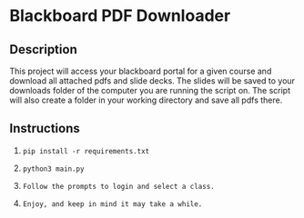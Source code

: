 # Blackboard PDF Downloader
## Description
This project will access your blackboard portal for a given course and download all attached pdfs and slide decks. The slides will be saved to your downloads folder of the computer you are running the script on. The script will also create a folder in your working directory and save all pdfs there.
## Instructions

1. `pip install -r requirements.txt`

2. `python3 main.py`

3. `Follow the prompts to login and select a class.`

4. `Enjoy, and keep in mind it may take a while.`

